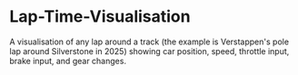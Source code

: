 # Lap-Time-Visualisation
A visualisation of any lap around a track (the example is Verstappen's pole lap around Silverstone in 2025) showing car position, speed, throttle input, brake input, and gear changes.

